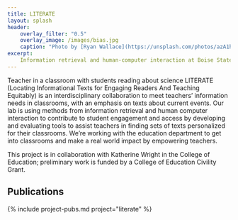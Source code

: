 ```yaml
---
title: LITERATE
layout: splash
header:
    overlay_filter: "0.5"
    overlay_image: /images/bias.jpg
    caption: "Photo by [Ryan Wallace](https://unsplash.com/photos/azA1hLbjBBo)"
excerpt:
    Information retrieval and human-computer interaction at Boise State University.
---
```



Teacher in a classroom with students reading about science
LITERATE (Locating Informational Texts for Engaging Readers And Teaching Equitably) is an interdisciplinary collaboration to meet teachers’ information needs in classrooms, with an emphasis on texts about current events. Our lab is using methods from information retrieval and human computer interaction to contribute to student engagement and access by developing and evaluating tools to assist teachers in finding sets of texts personalized for their classrooms. We’re working with the education department to get into classrooms and make a real world impact by empowering teachers.

This project is in collaboration with Katherine Wright in the College of Education; preliminary work is funded by a College of Education Civility Grant.

## Publications

{% include project-pubs.md project="literate" %}
